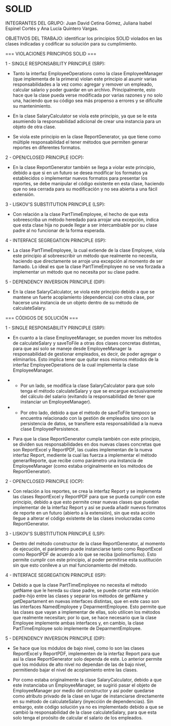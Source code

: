 # SOLID

INTEGRANTES DEL GRUPO: Juan David Cetina Gómez, Juliana Isabel Espinel Cortés y Ana Lucía Quintero Vargas.

OBJETIVOS DEL TRABAJO: identificar los principios SOLID violados en las clases indicadas y codificar su solución para su cumplimiento.


=== VIOLACIONES PRINCIPIOS SOLID ===


1 - SINGLE RESPONSABILITY PRINCIPLE (SRP):

+ Tanto la interfaz EmployeeOperations como la clase EmployeeManager (que implementa de la primera) violan este principio al asumir varias responsabilidades a la vez como: agregar y remover un empleado, calcular salario y poder guardar en un archivo. Principalmente, esto hace que la clase pueda verse modificada por varias razones y no solo una, haciendo que su código sea más propenso a errores y se dificulte su mantenimiento.

+ En la clase SalaryCalculator se viola este principio, ya que se le esta asumiendo la responsabilidad adicional de crear una instancia para un objeto de otra clase.

+ Se viola este principio en la clase ReportGenerator, ya que tiene como múltiple responsabilidad el tener métodos que permiten generar reportes en diferentes formatos. 

2 - OPEN/CLOSED PRINCIPLE (OCP):

+ En la clase ReportGenerator también se llega a violar este principio, debido a que si en un futuro se desea modificar los formatos ya establecidos o implementar nuevos formatos para presentar los reportes, se debe manipular el código existente en esta clase, haciendo que no sea cerrada para su modificación y no sea abierta a una fácil extensión.

3 - LISKOV'S SUBSTITUTION PRINCIPLE (LSP):

+ Con relación a la clase PartTimeEmployee, el hecho de que esta sobreescriba un método heredado para arrojar una excepción, indica que esta clase hija no puede llegar a ser intercambiable por su clase padre al no funcionar de la forma esperada.

4 - INTERFACE SEGREGATION PRINCIPLE (ISP):

+ La clase PartTimeEmployee, la cual extiende de la clase Employee, viola este principio al sobreescribir un método que realmente no necesita, haciendo que directamente se arroje una excepción al momento de ser llamado. Lo ideal es que la clase PartTimeEmployee no se vea forzada a implementar un método que no necesita por su clase padre.

5 - DEPENDENCY INVERSION PRINCIPLE (DIP):

+ En la clase SalaryCalculator, se viola este principio debido a que se mantene un fuerte acoplamiento (dependencia) con otra clase, por hacerse una instancia de un objeto dentro de su método de calculateSalary.


=== CÓDIGOS DE SOLUCIÓN ===


1 - SINGLE RESPONSABILITY PRINCIPLE (SRP):

+ En cuanto a la clase EmployeeManager, se pueden mover los métodos de calculateSalary y saveToFile a otras dos clases concretas distintas, para que así solo se maneje desde EmployeeManager la responsabilidad de gestionar empleados, es decir, de poder agregar o eliminarlos. Esto implica tener que quitar esos mismos métodos de la interfaz EmployeeOperations de la cual implementa la clase EmployeeManager.

+ + Por un lado, se modifica la clase SalaryCalculator para que solo tenga el método calculateSalary y que se encargue exclusivamente del cálculo del salario (evitando la responsabilidad de tener que instanciar un EmployeeManager). 

+ + Por otro lado, debido a que el método de saveToFile tampoco se encuentra relacionado con la gestión de empleados sino con la persistencia de datos, se transfiere esta responsabilidad a la nueva clase EmployeePersistence.

+ Para que la clase ReportGenerator cumpla también con este principio, se dividen sus responsabilidades en dos nuevas clases concretas que son ReportExcel y ReportPDF, las cuales implementan de la nueva interfaz Report, mediente la cual las fuerza a implementar el método generarReporte, que recibe como parámetro una instancia de EmployeeManager (como estaba originalmente en los métodos de ReportGenerator).

2 - OPEN/CLOSED PRINCIPLE (OCP):

+ Con relación a los reportes, se crea la interfaz Report y se implementa las clases ReportExcel y ReportPDF para que se pueda cumplir con este principio, debido a que esto permite crear nuevas clases que puedan implementar de la interfaz Report y así se pueda añadir nuevos formatos de reporte en un futuro (abierto a la extensión), sin que esta acción llegue a alterar el código existente de las clases involucradas como ReportGenerator.
  
3 - LISKOV'S SUBSTITUTION PRINCIPLE (LSP):

+ Dentro del método constructor de la clase ReportGenerator, al momento de ejecución, el parámetro puede instanciarse tanto como ReportExcel como ReportPDF de acuerdo a lo que se reciba (polimorfismo). Esto permite cumplir con este principio, al poder permitirse esta sustitución sin que esto conlleve a un mal funcionamiento del método.

4 - INTERFACE SEGREGATION PRINCIPLE (ISP):

+ Debido a que la clase PartTimeEmployee no necesita el método getName que le hereda su clase padre, se puede cortar esta relación padre-hijo entre las clases y separar los métodos de getName y getDepartament en nuevas interfaces distintas, que en este caso son las interfaces NamedEmployee y DeparmentEmployee. Esto permite que las clases que vayan a implementar de ellas, solo utilicen los métodos que realmente necesitan; por lo que, se hace necesario que la clase Employee implemente ambas interfaces y, en cambio, la clase PartTimeEmployee solo implemente de DeparmentEmployee.

5 - DEPENDENCY INVERSION PRINCIPLE (DIP):

+ Se hace que los módulos de bajo nivel, como lo son las clases ReportExcel y ReportPDF, implementen de la interfaz Report para que así la clase ReportGenerator solo dependa de este. Lo anterior permite que los módulos de alto nivel no dependan de las de bajo nivel, permitiendo bajar el nivel de acoplamiento entre las clases.

+ Por como estaba originalmente la clase SalaryCalculator, debido a que este instanciaba un EmployeeManager, se sugirió pasar el objeto de EmployeeManager por medio del constructor y así poder quedarse como atributo privado de la clase en lugar de instanciarse directamente en su método de calculateSalary (inyección de dependencias). Sin embargo, este código solución ya no es implementado debido a que se cambió la responsabilidad de la clase calculateSalary, para que esta solo tenga el proósito de calcular el salario de los empleados.